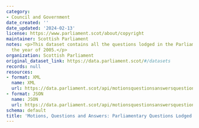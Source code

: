 ```yaml
---
category:
- Council and Government
date_created: ''
date_updated: '2024-02-13'
license: https://www.parliament.scot/about/copyright
maintainer: Scottish Parliament
notes: <p>This dataset contains all the questions lodged in the Parliament during
  the year of 2005.</p>
organization: Scottish Parliament
original_dataset_link: https://data.parliament.scot/#/datasets
records: null
resources:
- format: XML
  name: XML
  url: https://data.parliament.scot/api/motionsquestionsanswersquestions?year=2005
- format: JSON
  name: JSON
  url: https://data.parliament.scot/api/motionsquestionsanswersquestions?year=2005
schema: default
title: 'Motions, Questions and Answers: Parliamentary Questions Lodged (2005)'
---
```

